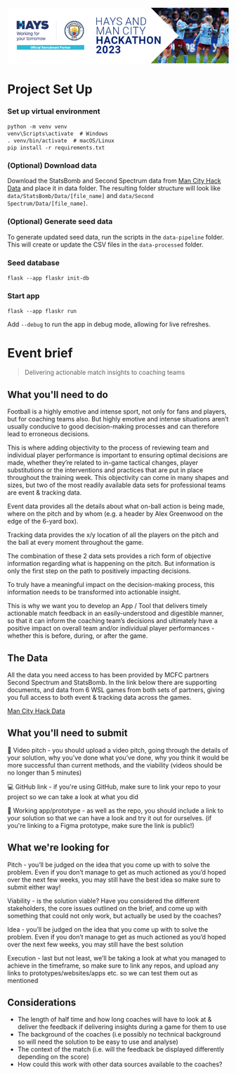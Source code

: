 ![Hays and Man City Hackathon 2023 Banner](data/images/banner.png)

# Project Set Up

### Set up virtual environment

```shell
python -m venv venv
venv\Scripts\activate  # Windows
. venv/bin/activate  # macOS/Linux
pip install -r requirements.txt
```

### (Optional) Download data 

Download the StatsBomb and Second Spectrum data from [Man City Hack Data](https://drive.google.com/drive/folders/1cGrTtDJXq5otTa-mh2sB4ApTdjKMcwk7) and place it in data folder. The resulting folder structure will look like `data/StatsBomb/Data/[file_name]` and `data/Second Spectrum/Data/[file_name]`.

### (Optional) Generate seed data

To generate updated seed data, run the scripts in the `data-pipeline` folder. This will create or update the CSV files in the `data-processed` folder.

### Seed database

```shell
flask --app flaskr init-db
```

### Start app

```shell
flask --app flaskr run
```

Add `--debug` to run the app in debug mode, allowing for live refreshes.

# Event brief

> Delivering actionable match insights to coaching teams

## What you'll need to do

Football is a highly emotive and intense sport, not only for fans and players, but for coaching teams also. But highly emotive and intense situations aren’t usually conducive to good decision-making processes and can therefore lead to erroneous decisions.

This is where adding objectivity to the process of reviewing team and individual player performance is important to ensuring optimal decisions are made, whether they’re related to in-game tactical changes, player substitutions or the interventions and practices that are put in place throughout the training week. This objectivity can come in many shapes and sizes, but two of the most readily available data sets for professional teams are event & tracking data.

Event data provides all the details about what on-ball action is being made, where on the pitch and by whom (e.g. a header by Alex Greenwood on the edge of the 6-yard box).

Tracking data provides the x/y location of all the players on the pitch and the ball at every moment throughout the game.

The combination of these 2 data sets provides a rich form of objective information regarding what is happening on the pitch. But information is only the first step on the path to positively impacting decisions.

To truly have a meaningful impact on the decision-making process, this information needs to be transformed into actionable insight.

This is why we want you to develop an App / Tool that delivers timely actionable match feedback in an easily-understood and digestible manner, so that it can inform the coaching team’s decisions and ultimately have a positive impact on overall team and/or individual player performances - whether this is before, during, or after the game.


## The Data

All the data you need access to has been provided by MCFC partners Second Spectrum and StatsBomb. In the link below there are supporting documents, and data from 6 WSL games from both sets of partners, giving you full access to both event & tracking data across the games.

[Man City Hack Data](https://drive.google.com/drive/folders/1cGrTtDJXq5otTa-mh2sB4ApTdjKMcwk7)


## What you'll need to submit

🎥 Video pitch - you should upload a video pitch, going through the details of your solution, why you’ve done what you’ve done, why you think it would be more successful than current methods, and the viability (videos should be no longer than 5 minutes)

💻 GitHub link - if you're using GitHub, make sure to link your repo to your project so we can take a look at what you did

🚀 Working app/prototype - as well as the repo, you should include a link to your solution so that we can have a look and try it out for ourselves. (if you're linking to a Figma prototype, make sure the link is public!)


## What we're looking for

Pitch - you’ll be judged on the idea that you come up with to solve the problem. Even if you don’t manage to get as much actioned as you’d hoped over the next few weeks, you may still have the best idea so make sure to submit either way!

Viability - is the solution viable? Have you considered the different stakeholders, the core issues outlined on the brief, and come up with something that could not only work, but actually be used by the coaches?

Idea - you’ll be judged on the idea that you come up with to solve the problem. Even if you don’t manage to get as much actioned as you’d hoped over the next few weeks, you may still have the best solution

Execution - last but not least, we’ll be taking a look at what you managed to achieve in the timeframe, so make sure to link any repos, and upload any links to prototypes/websites/apps etc. so we can test them out as mentioned


## Considerations

- The length of half time and how long coaches will have to look at & deliver the feedback if delivering insights during a game for them to use
- The background of the coaches (i.e possibly no technical background so will need the solution to be easy to use and analyse)
- The context of the match (i.e. will the feedback be displayed differently depending on the score)
- How could this work with other data sources available to the coaches?
